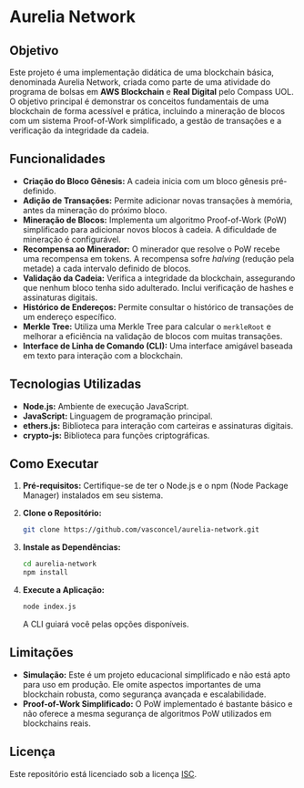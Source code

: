 # Aurelia Network

## Objetivo

Este projeto é uma implementação didática de uma blockchain básica, denominada Aurelia Network, criada como parte de uma atividade do programa de bolsas em **AWS Blockchain** e **Real Digital** pelo Compass UOL.  O objetivo principal é demonstrar os conceitos fundamentais de uma blockchain de forma acessível e prática, incluindo a mineração de blocos com um sistema Proof-of-Work simplificado,  a gestão de transações e a verificação da integridade da cadeia.


## Funcionalidades

* **Criação do Bloco Gênesis:**  A cadeia inicia com um bloco gênesis pré-definido.
* **Adição de Transações:**  Permite adicionar novas transações à memória, antes da mineração do próximo bloco.
* **Mineração de Blocos:**  Implementa um algoritmo Proof-of-Work (PoW) simplificado para adicionar novos blocos à cadeia. A dificuldade de mineração é configurável.
* **Recompensa ao Minerador:** O minerador que resolve o PoW recebe uma recompensa em tokens.  A recompensa sofre *halving* (redução pela metade) a cada intervalo definido de blocos.
* **Validação da Cadeia:**  Verifica a integridade da blockchain, assegurando que nenhum bloco tenha sido adulterado. Inclui verificação de hashes e assinaturas digitais.
* **Histórico de Endereços:** Permite consultar o histórico de transações de um endereço específico.
* **Merkle Tree:** Utiliza uma Merkle Tree para calcular o `merkleRoot` e melhorar a eficiência na validação de blocos com muitas transações.
* **Interface de Linha de Comando (CLI):**  Uma interface amigável baseada em texto para interação com a blockchain.


## Tecnologias Utilizadas

* **Node.js:** Ambiente de execução JavaScript.
* **JavaScript:** Linguagem de programação principal.
* **ethers.js:** Biblioteca para interação com carteiras e assinaturas digitais.
* **crypto-js:** Biblioteca para funções criptográficas.


## Como Executar

1. **Pré-requisitos:**  Certifique-se de ter o Node.js e o npm (Node Package Manager) instalados em seu sistema.

2. **Clone o Repositório:**
   ```bash
   git clone https://github.com/vasconcel/aurelia-network.git
   ```

3. **Instale as Dependências:**
   ```bash
   cd aurelia-network
   npm install
   ```

4. **Execute a Aplicação:**
   ```bash
   node index.js
   ```

   A CLI guiará você pelas opções disponíveis.


## Limitações

* **Simulação:**  Este é um projeto educacional simplificado e não está apto para uso em produção.  Ele omite aspectos importantes de uma blockchain robusta, como segurança avançada e escalabilidade.
* **Proof-of-Work Simplificado:** O PoW implementado é bastante básico e não oferece a mesma segurança de algoritmos PoW utilizados em blockchains reais.

## Licença

Este repositório está licenciado sob a licença [ISC](https://opensource.org/license/isc-license-txt).
